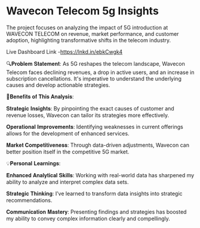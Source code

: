 # Wavecon Telecom 5g Insights

The project focuses on analyzing the impact of 5G introduction at WAVECON TELECOM on revenue, market performance, and customer adoption, highlighting transformative shifts in the telecom industry.

Live Dashboard Link -https://lnkd.in/ebkCwgk4

🔍𝐏𝐫𝐨𝐛𝐥𝐞𝐦 𝐒𝐭𝐚𝐭𝐞𝐦𝐞𝐧𝐭:
As 5G reshapes the telecom landscape, Wavecon Telecom faces declining revenues, a drop in active users, and an increase in subscription cancellations. It's imperative to understand the underlying causes and develop actionable strategies.

🚀𝐁𝐞𝐧𝐞𝐟𝐢𝐭𝐬 𝐨𝐟 𝐓𝐡𝐢𝐬 𝐀𝐧𝐚𝐥𝐲𝐬𝐢𝐬:

𝐒𝐭𝐫𝐚𝐭𝐞𝐠𝐢𝐜 𝐈𝐧𝐬𝐢𝐠𝐡𝐭𝐬: By pinpointing the exact causes of customer and revenue losses, Wavecon can tailor its strategies more effectively.

𝐎𝐩𝐞𝐫𝐚𝐭𝐢𝐨𝐧𝐚𝐥 𝐈𝐦𝐩𝐫𝐨𝐯𝐞𝐦𝐞𝐧𝐭𝐬: Identifying weaknesses in current offerings allows for the development of enhanced services.

𝐌𝐚𝐫𝐤𝐞𝐭 𝐂𝐨𝐦𝐩𝐞𝐭𝐢𝐭𝐢𝐯𝐞𝐧𝐞𝐬𝐬: Through data-driven adjustments, Wavecon can better position itself in the competitive 5G market.

💡𝐏𝐞𝐫𝐬𝐨𝐧𝐚𝐥 𝐋𝐞𝐚𝐫𝐧𝐢𝐧𝐠𝐬:

𝐄𝐧𝐡𝐚𝐧𝐜𝐞𝐝 𝐀𝐧𝐚𝐥𝐲𝐭𝐢𝐜𝐚𝐥 𝐒𝐤𝐢𝐥𝐥𝐬: Working with real-world data has sharpened my ability to analyze and interpret complex data sets.

𝐒𝐭𝐫𝐚𝐭𝐞𝐠𝐢𝐜 𝐓𝐡𝐢𝐧𝐤𝐢𝐧𝐠: I’ve learned to transform data insights into strategic recommendations.

𝐂𝐨𝐦𝐦𝐮𝐧𝐢𝐜𝐚𝐭𝐢𝐨𝐧 𝐌𝐚𝐬𝐭𝐞𝐫𝐲: Presenting findings and strategies has boosted my ability to convey complex information clearly and compellingly.
